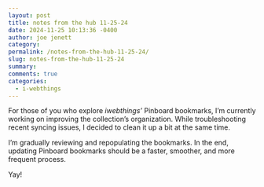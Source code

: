 ```yaml
---
layout: post
title: notes from the hub 11-25-24
date: 2024-11-25 10:13:36 -0400
author: joe jenett
category: 
permalink: /notes-from-the-hub-11-25-24/
slug: notes-from-the-hub-11-25-24
summary: 
comments: true
categories:
  - i-webthings
---
```

For those of you who explore _iwebthings’_ Pinboard bookmarks, I’m currently working on improving the collection’s organization. While troubleshooting recent syncing issues, I decided to clean it up a bit at the same time.

I’m gradually reviewing and repopulating the bookmarks. In the end, updating Pinboard bookmarks should be a faster, smoother, and more frequent process.

Yay!

<a href="https://brid.gy/publish/mastodon"></a>
